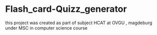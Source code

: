 # Flash_card-Quizz_generator
this project was created as part of subject HCAT at OVGU , magdeburg under MSC in computer science course 
